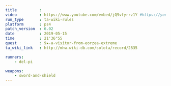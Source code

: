 ```yaml
---
title          :
video          : https://www.youtube.com/embed/jQ9vfyrrz1Y #https://youtu.be/jQ9vfyrrz1Y
run_type       : ta-wiki-rules
platform       : ps4
patch_version  : 6.02
date           : 2019-05-15
time           : 21'36"55
quest          : 9★-a-visitor-from-eorzea-extreme
ta_wiki_link   : http://mhw.wiki-db.com/solota/record/2835

runners:
    - del-pi

weapons:
    - sword-and-shield
---
```

